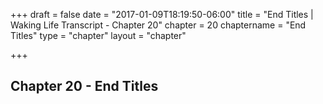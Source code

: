 +++
draft = false
date = "2017-01-09T18:19:50-06:00"
title = "End Titles | Waking Life Transcript - Chapter 20"
chapter = 20
chaptername = "End Titles"
type = "chapter"
layout = "chapter"

+++

## Chapter 20 - End Titles

